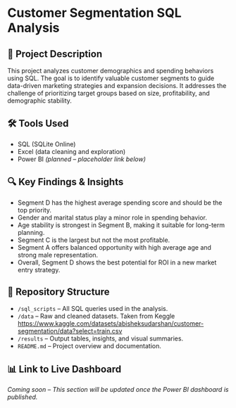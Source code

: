 # Customer Segmentation SQL Analysis

## 📌 Project Description  
This project analyzes customer demographics and spending behaviors using SQL. The goal is to identify valuable customer segments to guide data-driven marketing strategies and expansion decisions. It addresses the challenge of prioritizing target groups based on size, profitability, and demographic stability.

## 🛠️ Tools Used  
- SQL (SQLite Online)  
- Excel (data cleaning and exploration)  
- Power BI *(planned – placeholder link below)*

## 🔍 Key Findings & Insights  
- Segment D has the highest average spending score and should be the top priority.  
- Gender and marital status play a minor role in spending behavior.  
- Age stability is strongest in Segment B, making it suitable for long-term planning.  
- Segment C is the largest but not the most profitable.  
- Segment A offers balanced opportunity with high average age and strong male representation.  
- Overall, Segment D shows the best potential for ROI in a new market entry strategy.

## 📁 Repository Structure  
- `/sql_scripts` – All SQL queries used in the analysis.  
- `/data` – Raw and cleaned datasets. Taken from Keggle https://www.kaggle.com/datasets/abisheksudarshan/customer-segmentation/data?select=train.csv
- `/results` – Output tables, insights, and visual summaries.  
- `README.md` – Project overview and documentation.

## 📊 Link to Live Dashboard  
*Coming soon – This section will be updated once the Power BI dashboard is published.*
